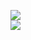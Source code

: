 [![](https://img.shields.io/badge/Made%20With-Github%20Spray-lightgrey.svg?style=for-the-badge&logo=github)](https://github.com/Annihil/github-spray#6256)  
[![](https://i.imgur.com/2DrTn0Z.gif)](https://github.com/Annihil/github-spray)